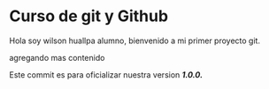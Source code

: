 # Curso de git y Github
Hola soy wilson huallpa alumno, bienvenido a mi primer proyecto git.

agregando mas contenido

Este commit es para oficializar nuestra version ***1.0.0.***